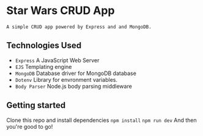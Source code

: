 # Star Wars CRUD App
    A simple CRUD app powered by Express and and MongoDB.
## Technologies Used
- `Express` A JavaScript Web Server
- `EJS` Templating engine
- `MongoDB` Database driver for MongoDB database
- `Dotenv` Library for envronment variables.
- `Body Parser` Node.js body parsing middleware

## Getting started
Clone this repo and install dependencies
`npm install`
`npm run dev`
And then you're good to go!


